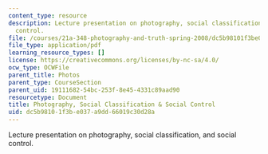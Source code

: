 ```yaml
---
content_type: resource
description: Lecture presentation on photography, social classification, and social
  control.
file: /courses/21a-348-photography-and-truth-spring-2008/dc5b98101f3be037a9dd66019c30d28a_MIT21A_348S08_expression_2.pdf
file_type: application/pdf
learning_resource_types: []
license: https://creativecommons.org/licenses/by-nc-sa/4.0/
ocw_type: OCWFile
parent_title: Photos
parent_type: CourseSection
parent_uid: 19111682-54bc-253f-8e45-4331c89aad90
resourcetype: Document
title: Photography, Social Classification & Social Control
uid: dc5b9810-1f3b-e037-a9dd-66019c30d28a
---
```

Lecture presentation on photography, social classification, and social control.